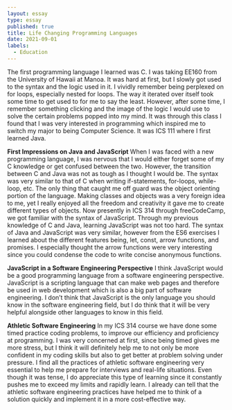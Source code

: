 ```yaml
---
layout: essay
type: essay
published: true
title: Life Changing Programming Languages
date: 2021-09-01
labels:
  - Education
---
```


The first programming language I learned was C. I was taking EE160 from the University of Hawaii at Manoa. It was hard at first, but I slowly got used to the syntax and the logic used in it. I vividly remember being perplexed on for loops, especially nested for loops. The way it iterated over itself took some time to get used to for me to say the least. However, after some time, I remember something clicking and the image of the logic I would use to solve the certain problems popped into my mind. It was through this class I found that I was very interested in programming which inspired me to switch my major to being Computer Science. It was ICS 111 where I first learned Java.

**First Impressions on Java and JavaScript** 
When I was faced with a new programming language, I was nervous that I would either forget some of my C knowledge or get confused between the two. However, the transition between C and Java was not as tough as I thought I would be. The syntax was very similar to that of C when writing if-statements, for-loops, while-loop, etc. The only thing that caught me off guard was the object orienting portion of the language. Making classes and objects was a very foreign idea to me, yet I really enjoyed all the freedom and creativity it gave me to create different types of objects. Now presently in ICS 314 through freeCodeCamp, we got familiar with the syntax of JavaScript. Through my previous knowledge of C and Java, learning JavaScript was not too hard. The syntax of Java and JavaScript was very similar, however from the ES6 exercises I learned about the different features being, let, const, arrow functions, and promises. I especially thought the arrow functions were very interesting since you could condense the code to write concise anonymous functions.

**JavaScript in a Software Engineering Perspective** 
I think JavaScript would be a good programming language from a software engineering perspective. JavaScript is a scripting language that can make web pages and therefore be used in web development which is also a big part of software engineering. I don’t think that JavaScript is the only language you should know in the software engineering field, but I do think that it will be very helpful alongside other languages to know in this field.

**Athletic Software Engineering** 
In my ICS 314 course we have done some timed practice coding problems, to improve our efficiency and proficiency at programming. I was very concerned at first, since being timed gives me more stress, but I think it will definitely help me to not only be more confident in my coding skills but also to get better at problem solving under pressure. I find all the practices of athletic software engineering very essential to help me prepare for interviews and real-life situations. Even though it was tense, I do appreciate this type of learning since it constantly pushes me to exceed my limits and rapidly learn. I already can tell that the athletic software engineering practices have helped me to think of a solution quickly and implement it in a more cost-effective way.
